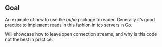## Goal

An example of how to use the *bufio* package to reader. Generally it's good practice to implement reads in this fashion in tcp servers in Go.

Will showcase how to leave open connection streams, and why is this code not the best in practice.